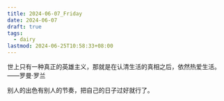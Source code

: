 ```yaml
---
title: 2024-06-07_Friday
date: 2024-06-07
draft: true
tags:
  - dairy
lastmod: 2024-06-25T10:58:33+08:00
---
```

世上只有一种真正的英雄主义，那就是在认清生活的真相之后，依然热爱生活。
——罗曼·罗兰

别人的出色有别人的节奏，把自己的日子过好就行了。
